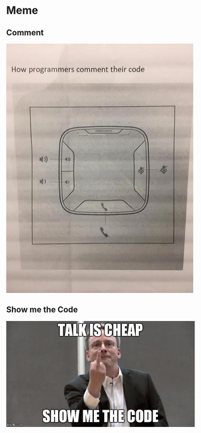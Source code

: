 # Meme

## Comment

![how-programmers-comment-their-code](./img/meme-how-programmers-comment-their-code.jpg)

## Show me the Code

![talk-is-cheap-show-me-the-code](./img/meme-talk-is-cheap-show-me-the-code.jpg)
